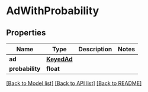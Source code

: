 # AdWithProbability

## Properties
Name | Type | Description | Notes
------------ | ------------- | ------------- | -------------
**ad** | [**KeyedAd**](KeyedAd.md) |  | 
**probability** | **float** |  | 

[[Back to Model list]](../README.md#documentation-for-models) [[Back to API list]](../README.md#documentation-for-api-endpoints) [[Back to README]](../README.md)


